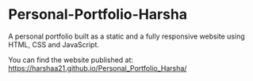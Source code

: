 # Personal-Portfolio-Harsha


A personal portfolio built as a static and a fully responsive website using HTML, CSS and JavaScript.


You can find the website published at: https://harshaa21.github.io/Personal_Portfolio_Harsha/
